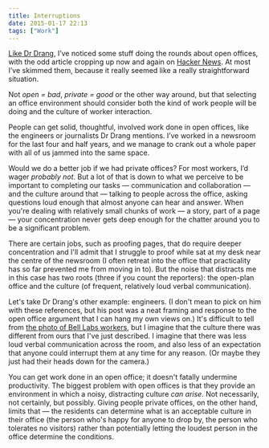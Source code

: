 ```yaml
---
title: Interruptions
date: 2015-01-17 22:13
tags: ["Work"]
---
```


[Like Dr Drang][drang], I’ve noticed some stuff doing the rounds about open offices, with the odd article cropping up now and again on [Hacker News][]. At most I’ve skimmed them, because it really seemed like a really straightforward situation.

[drang]: http://www.leancrew.com/all-this/2015/01/open-and-shut/
[Hacker News]: http://news.ycombinator.com

Not *open = bad*, *private = good* or the other way around, but that selecting an office environment should consider both the kind of work people will be doing and the culture of worker interaction.

People can get solid, thoughtful, involved work done in open offices, like the engineers or journalists Dr Drang mentions. I’ve worked in a newsroom for the last four and half years, and we manage to crank out a whole paper with all of us jammed into the same space.

Would we do a better job if we had private offices? For most workers, I’d wager *probably not*. But a lot of that is down to what we perceive to be important to completing our tasks — communication and collaboration — and the culture around that — talking to people across the office, asking questions loud enough that almost anyone can hear and answer. When you're dealing with relatively small chunks of work — a story, part of a page — your concentration never gets deep enough for the chatter around you to be a significant problem.

There are certain jobs, such as proofing pages, that do require deeper concentration and I'll admit that I struggle to proof while sat at my desk near the centre of the newsroom (I often retreat into the office that practicality has so far prevented me from moving in to). But the noise that distracts me in this case has two roots (three if you count the reporters): the open-plan office and the culture (of frequent, relatively loud verbal communication).

Let's take Dr Drang's other example: engineers. (I don't mean to pick on him with these references, but his post was a neat framing and response to the open office argument that I can hang my own views on.) It's difficult to tell from [the photo of Bell Labs workers][engineers], but I imagine that the culture there was different from ours that I've just described. I imagine that there was less loud verbal communication across the room, and also less of an expectation that anyone could interrupt them at any time for any reason. (Or maybe they just had their heads down for the camera.)

[engineers]: https://www.flickr.com/photos/drdrang/16110332970/in/photostream/

You can get work done in an open office; it doesn't fatally undermine productivity. The biggest problem with open offices is that they provide an environment in which a noisy, distracting culture *can arise*. Not necessarily, not certainly, but possibly. Giving people private offices, on the other hand, limits that — the residents can determine what is an acceptable culture in their office (the person who's happy for anyone to drop by, the person who tolerates no visitors) rather than potentially letting the loudest person in the office determine the conditions.

